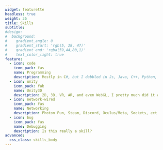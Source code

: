 ```yaml
---
widget: featurette
headless: true
weight: 35
title: Skills
subtitle: 
#design: 
#  background:
#    gradient_angle: 0
#    gradient_start: 'rgb(5, 28, 47)'
#    gradient_end: 'rgba(59,44,80,1)'
#    text_color_light: true
feature:
  - icon: code
    icon_pack: fas
    name: Programming
    description: Mostly in C#, but I dabbled in Js, Java, C++, Python, HTML, CSS/SCSS, MD
  - icon: unity
    icon_pack: fab
    name: Unity3D
    description: 2D, 3D, VR, AR, and even WebGL, I pretty much did it all using the Unity 3D Engine.
  - icon: network-wired
    icon_pack: fas
    name: Networking
    description: Photon Pun, Steam, Discord, Oculus/Meta, Sockets, ect.
  - icon: bug
    icon_pack: fas
    name: Debugging
    description: Is this really a skill?
advanced:
  css_class: skills_body
---
```


